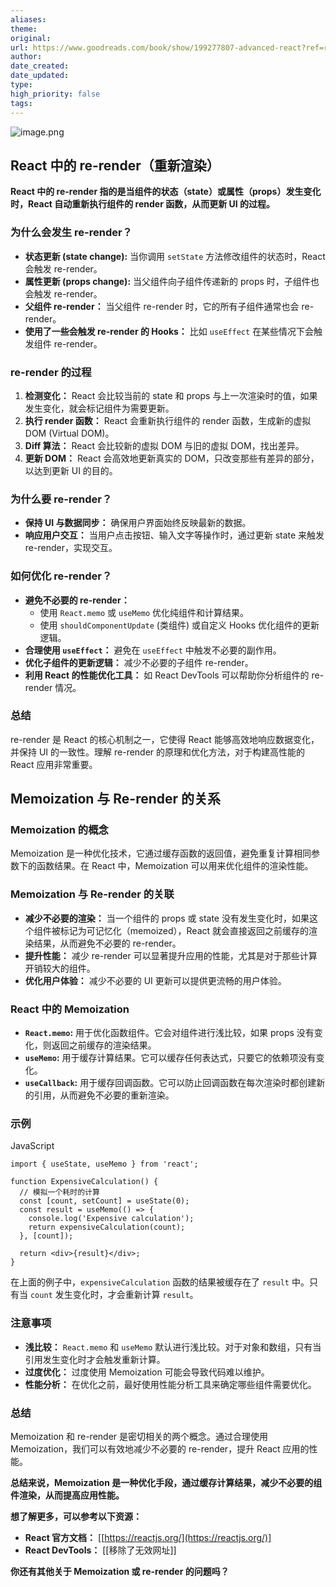 ```yaml
---
aliases: 
theme: 
original: 
url: https://www.goodreads.com/book/show/199277807-advanced-react?ref=rae_0
author: 
date_created: 
date_updated: 
type: 
high_priority: false
tags:
---
```

![image.png](https://cdn.jsdelivr.net/gh/duanbiao2000/BlogGallery@main/picture/20240811123954.png)

## React 中的 re-render（重新渲染）

**React 中的 re-render 指的是当组件的状态（state）或属性（props）发生变化时，React 自动重新执行组件的 render 函数，从而更新 UI 的过程。**

### 为什么会发生 re-render？

- **状态更新 (state change):** 当你调用 `setState` 方法修改组件的状态时，React 会触发 re-render。
- **属性更新 (props change):** 当父组件向子组件传递新的 props 时，子组件也会触发 re-render。
- **父组件 re-render：** 当父组件 re-render 时，它的所有子组件通常也会 re-render。
- **使用了一些会触发 re-render 的 Hooks：** 比如 `useEffect` 在某些情况下会触发组件 re-render。

### re-render 的过程

1. **检测变化：** React 会比较当前的 state 和 props 与上一次渲染时的值，如果发生变化，就会标记组件为需要更新。
2. **执行 render 函数：** React 会重新执行组件的 render 函数，生成新的虚拟 DOM (Virtual DOM)。
3. **Diff 算法：** React 会比较新的虚拟 DOM 与旧的虚拟 DOM，找出差异。
4. **更新 DOM：** React 会高效地更新真实的 DOM，只改变那些有差异的部分，以达到更新 UI 的目的。

### 为什么要 re-render？

- **保持 UI 与数据同步：** 确保用户界面始终反映最新的数据。
- **响应用户交互：** 当用户点击按钮、输入文字等操作时，通过更新 state 来触发 re-render，实现交互。

### 如何优化 re-render？

- **避免不必要的 re-render：**
    - 使用 `React.memo` 或 `useMemo` 优化纯组件和计算结果。
    - 使用 `shouldComponentUpdate` (类组件) 或自定义 Hooks 优化组件的更新逻辑。
- **合理使用 `useEffect`：** 避免在 `useEffect` 中触发不必要的副作用。
- **优化子组件的更新逻辑：** 减少不必要的子组件 re-render。
- **利用 React 的性能优化工具：** 如 React DevTools 可以帮助你分析组件的 re-render 情况。

### 总结

re-render 是 React 的核心机制之一，它使得 React 能够高效地响应数据变化，并保持 UI 的一致性。理解 re-render 的原理和优化方法，对于构建高性能的 React 应用非常重要。

## Memoization 与 Re-render 的关系

### Memoization 的概念

Memoization 是一种优化技术，它通过缓存函数的返回值，避免重复计算相同参数下的函数结果。在 React 中，Memoization 可以用来优化组件的渲染性能。

### Memoization 与 Re-render 的关联

- **减少不必要的渲染：** 当一个组件的 props 或 state 没有发生变化时，如果这个组件被标记为可记忆化（memoized），React 就会直接返回之前缓存的渲染结果，从而避免不必要的 re-render。
- **提升性能：** 减少 re-render 可以显著提升应用的性能，尤其是对于那些计算开销较大的组件。
- **优化用户体验：** 减少不必要的 UI 更新可以提供更流畅的用户体验。

### React 中的 Memoization

- **`React.memo`:** 用于优化函数组件。它会对组件进行浅比较，如果 props 没有变化，则返回之前缓存的渲染结果。
- **`useMemo`:** 用于缓存计算结果。它可以缓存任何表达式，只要它的依赖项没有变化。
- **`useCallback`:** 用于缓存回调函数。它可以防止回调函数在每次渲染时都创建新的引用，从而避免不必要的重新渲染。

### 示例

JavaScript

```
import { useState, useMemo } from 'react';

function ExpensiveCalculation() {
  // 模拟一个耗时的计算
  const [count, setCount] = useState(0);
  const result = useMemo(() => {
    console.log('Expensive calculation');
    return expensiveCalculation(count);
  }, [count]);

  return <div>{result}</div>;
}
```

在上面的例子中，`expensiveCalculation` 函数的结果被缓存在了 `result` 中。只有当 `count` 发生变化时，才会重新计算 `result`。

### 注意事项

- **浅比较：** `React.memo` 和 `useMemo` 默认进行浅比较。对于对象和数组，只有当引用发生变化时才会触发重新计算。
- **过度优化：** 过度使用 Memoization 可能会导致代码难以维护。
- **性能分析：** 在优化之前，最好使用性能分析工具来确定哪些组件需要优化。

### 总结

Memoization 和 re-render 是密切相关的两个概念。通过合理使用 Memoization，我们可以有效地减少不必要的 re-render，提升 React 应用的性能。

**总结来说，Memoization 是一种优化手段，通过缓存计算结果，减少不必要的组件渲染，从而提高应用性能。**

**想了解更多，可以参考以下资源：**

- **React 官方文档：** [[https://reactjs.org/](https://reactjs.org/)]
- **React DevTools：** [[移除了无效网址]]

**你还有其他关于 Memoization 或 re-render 的问题吗？**